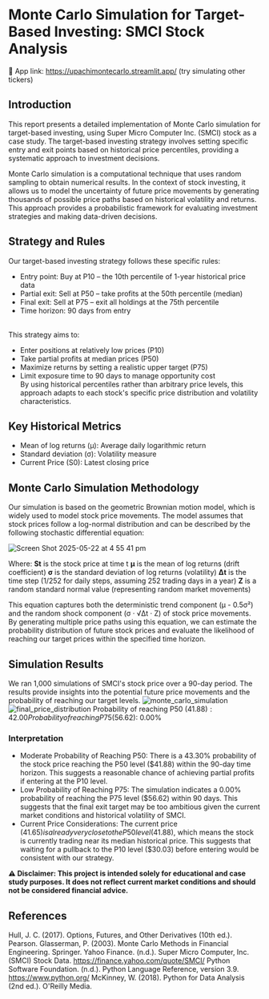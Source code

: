 # Monte Carlo Simulation for Target-Based Investing: SMCI Stock Analysis

🔗 App link: https://upachimontecarlo.streamlit.app/ (try simulating other tickers)

## Introduction
This report presents a detailed implementation of Monte Carlo simulation for target-based investing, using Super Micro Computer Inc. (SMCI) stock as a case study. The target-based investing strategy involves setting specific entry and exit points based on historical price percentiles, providing a systematic approach to investment decisions.

Monte Carlo simulation is a computational technique that uses random sampling to obtain numerical results. In the context of stock investing, it allows us to model the uncertainty of future price movements by generating thousands of possible price paths based on historical volatility and returns. This approach provides a probabilistic framework for evaluating investment strategies and making data-driven decisions.

## Strategy and Rules
Our target-based investing strategy follows these specific rules:
- Entry point: Buy at P10 – the 10th percentile of 1-year historical price data
- Partial exit: Sell at P50 – take profits at the 50th percentile (median)
- Final exit: Sell at P75 – exit all holdings at the 75th percentile
- Time horizon: 90 days from entry

<br>This strategy aims to:
- Enter positions at relatively low prices (P10)
- Take partial profits at median prices (P50)
- Maximize returns by setting a realistic upper target (P75)
- Limit exposure time to 90 days to manage opportunity cost
<br>By using historical percentiles rather than arbitrary price levels, this approach adapts to each stock's specific price distribution and volatility characteristics.

## Key Historical Metrics
- Mean of log returns (μ): Average daily logarithmic return
- Standard deviation (σ): Volatility measure
- Current Price (S0): Latest closing price

## Monte Carlo Simulation Methodology
Our simulation is based on the geometric Brownian motion model, which is widely used to model stock price movements. The model assumes that stock prices follow a log-normal distribution and can be described by the following stochastic differential equation:

![Screen Shot 2025-05-22 at 4 55 41 pm](https://github.com/user-attachments/assets/08f652e6-512a-42f8-9c95-9c859297e81c)

Where:
**St** is the stock price at time t
**μ** is the mean of log returns (drift coefficient)
**σ** is the standard deviation of log returns (volatility)
**Δt** is the time step (1/252 for daily steps, assuming 252 trading days in a year)
**Z** is a random standard normal value (representing random market movements)

This equation captures both the deterministic trend component (μ - 0.5σ²) and the random shock component (σ · √Δt · Z) of stock price movements. By generating multiple price paths using this equation, we can estimate the probability distribution of future stock prices and evaluate the likelihood of reaching our target prices within the specified time horizon.

## Simulation Results
We ran 1,000 simulations of SMCI's stock price over a 90-day period. The results provide insights into the potential future price movements and the probability of reaching our target levels.
![monte_carlo_simulation](https://github.com/user-attachments/assets/94fa3da9-c8b4-4f6c-803f-dddd28fa3b04)
![final_price_distribution](https://github.com/user-attachments/assets/fdf3517c-0de0-4d33-9a14-5e01212b9486)
Probability of reaching P50 ($41.88): 42.00% | 
Probability of reaching P75 ($56.62): 0.00%

### Interpretation
- Moderate Probability of Reaching P50: There is a 43.30% probability of the stock price reaching the P50 level ($41.88) within the 90-day time horizon. This suggests a reasonable chance of achieving partial profits if entering at the P10 level.
- Low Probability of Reaching P75: The simulation indicates a 0.00% probability of reaching the P75 level ($56.62) within 90 days. This suggests that the final exit target may be too ambitious given the current market conditions and historical volatility of SMCI.
- Current Price Considerations: The current price ($41.65) is already very close to the P50 level ($41.88), which means the stock is currently trading near its median historical price. This suggests that waiting for a pullback to the P10 level ($30.03) before entering would be consistent with our strategy.

**⚠️ Disclaimer: This project is intended solely for educational and case study purposes. It does not reflect current market conditions and should not be considered financial advice.**

## References
Hull, J. C. (2017). Options, Futures, and Other Derivatives (10th ed.). Pearson.
Glasserman, P. (2003). Monte Carlo Methods in Financial Engineering. Springer.
Yahoo Finance. (n.d.). Super Micro Computer, Inc. (SMCI) Stock Data. https://finance.yahoo.com/quote/SMCI/
Python Software Foundation. (n.d.). Python Language Reference, version 3.9. https://www.python.org/
McKinney, W. (2018). Python for Data Analysis (2nd ed.). O'Reilly Media.
